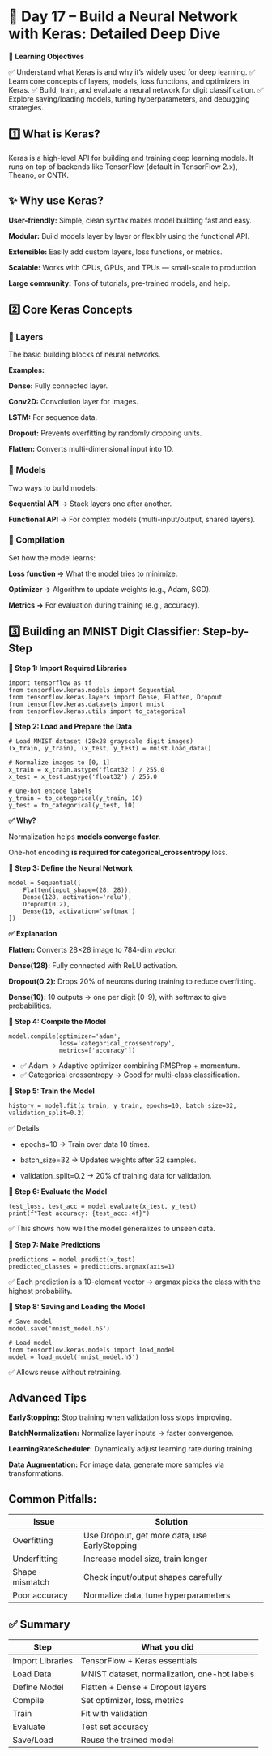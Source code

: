 
# 🚀 Day 17 – Build a Neural Network with Keras: Detailed Deep Dive

**🎯 Learning Objectives**

✅ Understand what Keras is and why it’s widely used for deep learning.
✅ Learn core concepts of layers, models, loss functions, and optimizers in Keras.
✅ Build, train, and evaluate a neural network for digit classification.
✅ Explore saving/loading models, tuning hyperparameters, and debugging strategies.

## 1️⃣ What is Keras?
Keras is a high-level API for building and training deep learning models.
It runs on top of backends like TensorFlow (default in TensorFlow 2.x), Theano, or CNTK.

## ✨ Why use Keras?

**User-friendly:** Simple, clean syntax makes model building fast and easy.

**Modular:** Build models layer by layer or flexibly using the functional API.

**Extensible:** Easily add custom layers, loss functions, or metrics.

**Scalable:** Works with CPUs, GPUs, and TPUs — small-scale to production.

**Large community:** Tons of tutorials, pre-trained models, and help.

## 2️⃣ Core Keras Concepts

### 🔹 Layers

The basic building blocks of neural networks.

**Examples:**

**Dense:** Fully connected layer.

**Conv2D:** Convolution layer for images.

**LSTM:** For sequence data.

**Dropout:** Prevents overfitting by randomly dropping units.

**Flatten:** Converts multi-dimensional input into 1D.

### 🔹 Models

Two ways to build models:

**Sequential API** → Stack layers one after another.

**Functional API** → For complex models (multi-input/output, shared layers).

### 🔹 Compilation

Set how the model learns:

**Loss function →** What the model tries to minimize.

**Optimizer →** Algorithm to update weights (e.g., Adam, SGD).

**Metrics →** For evaluation during training (e.g., accuracy).

## 3️⃣ Building an MNIST Digit Classifier: Step-by-Step

**📌 Step 1: Import Required Libraries**
```
import tensorflow as tf
from tensorflow.keras.models import Sequential
from tensorflow.keras.layers import Dense, Flatten, Dropout
from tensorflow.keras.datasets import mnist
from tensorflow.keras.utils import to_categorical
```
**📌 Step 2: Load and Prepare the Data**
```
# Load MNIST dataset (28x28 grayscale digit images)
(x_train, y_train), (x_test, y_test) = mnist.load_data()

# Normalize images to [0, 1]
x_train = x_train.astype('float32') / 255.0
x_test = x_test.astype('float32') / 255.0

# One-hot encode labels
y_train = to_categorical(y_train, 10)
y_test = to_categorical(y_test, 10)
```
**✅ Why?**

Normalization helps **models converge faster.**

One-hot encoding **is required for categorical_crossentropy** loss.

**📌 Step 3: Define the Neural Network**
```
model = Sequential([
    Flatten(input_shape=(28, 28)),
    Dense(128, activation='relu'),
    Dropout(0.2),
    Dense(10, activation='softmax')
])
```
**✅ Explanation**

**Flatten:** Converts 28×28 image to 784-dim vector.

**Dense(128):** Fully connected with ReLU activation.

**Dropout(0.2):** Drops 20% of neurons during training to reduce overfitting.

**Dense(10):** 10 outputs → one per digit (0–9), with softmax to give probabilities.

**📌 Step 4: Compile the Model**
```
model.compile(optimizer='adam',
              loss='categorical_crossentropy',
              metrics=['accuracy'])
```

- ✅ Adam → Adaptive optimizer combining RMSProp + momentum.
- ✅ Categorical crossentropy → Good for multi-class classification.

**📌 Step 5: Train the Model**
```
history = model.fit(x_train, y_train, epochs=10, batch_size=32, validation_split=0.2)
```
✅ Details

- epochs=10 → Train over data 10 times.

- batch_size=32 → Updates weights after 32 samples.

- validation_split=0.2 → 20% of training data for validation.

**📌 Step 6: Evaluate the Model**
```
test_loss, test_acc = model.evaluate(x_test, y_test)
print(f"Test accuracy: {test_acc:.4f}")
```
✅ This shows how well the model generalizes to unseen data.

**📌 Step 7: Make Predictions**
```
predictions = model.predict(x_test)
predicted_classes = predictions.argmax(axis=1)
```
✅ Each prediction is a 10-element vector → argmax picks the class with the highest probability.

**📌 Step 8: Saving and Loading the Model**
```
# Save model
model.save('mnist_model.h5')

# Load model
from tensorflow.keras.models import load_model
model = load_model('mnist_model.h5')
```
✅ Allows reuse without retraining.

## Advanced Tips

**EarlyStopping:** Stop training when validation loss stops improving.

**BatchNormalization:** Normalize layer inputs → faster convergence.

**LearningRateScheduler:** Dynamically adjust learning rate during training.

**Data Augmentation:** For image data, generate more samples via transformations.

## Common Pitfalls:

| Issue          | Solution                                      |
| -------------- | --------------------------------------------- |
| Overfitting    | Use Dropout, get more data, use EarlyStopping |
| Underfitting   | Increase model size, train longer             |
| Shape mismatch | Check input/output shapes carefully           |
| Poor accuracy  | Normalize data, tune hyperparameters          |

## ✅ Summary

| Step             | What you did                                 |
| ---------------- | -------------------------------------------- |
| Import Libraries | TensorFlow + Keras essentials                |
| Load Data        | MNIST dataset, normalization, one-hot labels |
| Define Model     | Flatten + Dense + Dropout layers             |
| Compile          | Set optimizer, loss, metrics                 |
| Train            | Fit with validation                          |
| Evaluate         | Test set accuracy                            |
| Save/Load        | Reuse the trained model                      |


